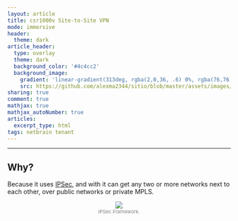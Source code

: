 ```yaml
---
layout: article
title: csr1000v Site-to-Site VPN
mode: immersive
header:
  theme: dark
article_header:
  type: overlay
  theme: dark
  background_color: '#4c4cc2'
  background_image:
    gradient: 'linear-gradient(313deg, rgba(2,0,36, .6) 0%, rgba(76,76,194, .6) 47%, rgba(0,212,255, .6) 100%)'
    src: https://github.com/alexma2344/sitio/blob/master/assets/images/rainbows.jpg?raw=true"
sharing: true
comment: true
mathjax: true
mathjax_autoNumber: true
articles:
  excerpt_type: html
tags: netbrain tenant
---
```


<!--more-->

---

## Why?

Because it uses [IPSec](https://en.wikipedia.org/wiki/IPsec#IETF_documentation), and with it can get any two or more networks next to each other, over public networks or private MPLS.

<center><img src="https://github.com/alexma2344/sitio/blob/master/assets/images/ipsec-framework.jpg?raw=true"></center>
<div style="text-align: center;">
    <span style="font-size:11px; color:grey">
        IPSec Framework.
    </span>
</div>